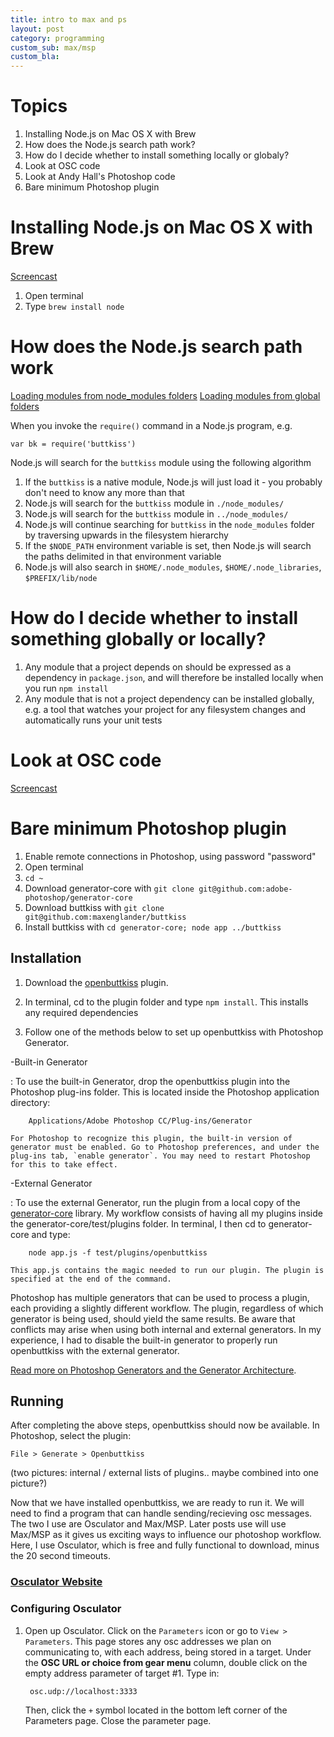```yaml
---
title: intro to max and ps
layout: post
category: programming
custom_sub: max/msp
custom_bla:
---
```

# Topics

1. Installing Node.js on Mac OS X with Brew
1. How does the Node.js search path work?
1. How do I decide whether to install something locally or globaly?
1. Look at OSC code
1. Look at Andy Hall's Photoshop code
1. Bare minimum Photoshop plugin

# Installing Node.js on Mac OS X with Brew

[Screencast](http://screencast.com/t/FXe6EvF0q8)

 1. Open terminal
 2. Type `brew install node`

# How does the Node.js search path work

[Loading modules from node_modules folders](http://nodejs.org/api/modules.html#modules_loading_from_node_modules_folders)
[Loading modules from global folders](http://nodejs.org/api/modules.html#modules_loading_from_the_global_folders)

When you invoke the `require()` command in a Node.js program, e.g.

    var bk = require('buttkiss')

Node.js will search for the `buttkiss` module using the following algorithm

 1. If the `buttkiss` is a native module, Node.js will just load it - you probably don't need to know any more than that
 1. Node.js will search for the `buttkiss` module in `./node_modules/`
 1. Node.js will search for the `buttkiss` module in `../node_modules/`
 1. Node.js will continue searching for `buttkiss` in the `node_modules` folder by traversing upwards in the filesystem hierarchy
 1. If the `$NODE_PATH` environment variable is set, then Node.js will search the paths delimited in that environment variable
 1. Node.js will also search in `$HOME/.node_modules`, `$HOME/.node_libraries`, `$PREFIX/lib/node`

# How do I decide whether to install something globally or locally?

 1. Any module that a project depends on should be expressed as a dependency in `package.json`, and will therefore be installed locally when you run `npm install`
 1. Any module that is not a project dependency can be installed globally, e.g. a tool that watches your project for any filesystem changes and automatically runs your unit tests

# Look at OSC code

[Screencast](http://screencast.com/t/tCjhUUYFQ)

# Bare minimum Photoshop plugin

 1. Enable remote connections in Photoshop, using password "password"
 1. Open terminal
 1. `cd ~`
 1. Download generator-core with `git clone git@github.com:adobe-photoshop/generator-core`
 1. Download buttkiss with `git clone git@github.com:maxenglander/buttkiss`
 1. Install buttkiss with `cd generator-core; node app ../buttkiss`

## Installation

1. Download the [openbuttkiss]() plugin.

2. In terminal, cd to the plugin folder and type `npm install`. This installs any required dependencies

3. Follow one of the methods below to set up openbuttkiss with Photoshop Generator.

-Built-in Generator

: To use the built-in Generator, drop the openbuttkiss plugin into the Photoshop plug-ins folder. This is located inside the Photoshop application directory:

        Applications/Adobe Photoshop CC/Plug-ins/Generator

    For Photoshop to recognize this plugin, the built-in version of generator must be enabled. Go to Photoshop preferences, and under the plug-ins tab, `enable generator`. You may need to restart Photoshop for this to take effect.

-External Generator

: To use the external Generator, run the plugin from a local copy of the [generator-core](https://github.com/adobe-photoshop/generator-core) library. My workflow consists of having all my plugins inside the generator-core/test/plugins folder. In terminal, I then cd to generator-core and type:

        node app.js -f test/plugins/openbuttkiss

    This app.js contains the magic needed to run our plugin. The plugin is specified at the end of the command.

Photoshop has multiple generators that can be used to process a plugin, each providing a slightly different workflow. The plugin, regardless of which generator is being used, should yield the same results. Be aware that conflicts may arise when using both internal and external generators. In my experience, I had to disable the built-in generator to properly run openbuttkiss with the external generator.

[Read more on Photoshop Generators and the Generator Architecture](https://github.com/adobe-photoshop/generator-core/wiki/Generator-Architecture).

## Running

After completing the above steps, openbuttkiss should now be available. In Photoshop, select the plugin:

    File > Generate > Openbuttkiss

(two pictures: internal / external lists of plugins.. maybe combined into one picture?)

Now that we have installed openbuttkiss, we are ready to run it. We will need to find a program that can handle sending/recieving osc messages. The two I use are Osculator and Max/MSP. Later posts use will use Max/MSP as it gives us exciting ways to influence our photoshop workflow. Here, I use Osculator, which is free and fully functional to download, minus the 20 second timeouts.

### [Osculator Website](http://www.osculator.net/ "Osculator")

### Configuring Osculator

1. Open up Osculator. Click on the `Parameters` icon or go to `View > Parameters`. This page stores any osc addresses we plan on communicating to, with each address, being stored in a target. Under the <b>OSC URL or choice from gear menu</b> column, double click on the empty address parameter of target #1. Type in:

        osc.udp://localhost:3333

    Then, click the `+` symbol located in the bottom left corner of the Parameters page. Close the parameter page.
